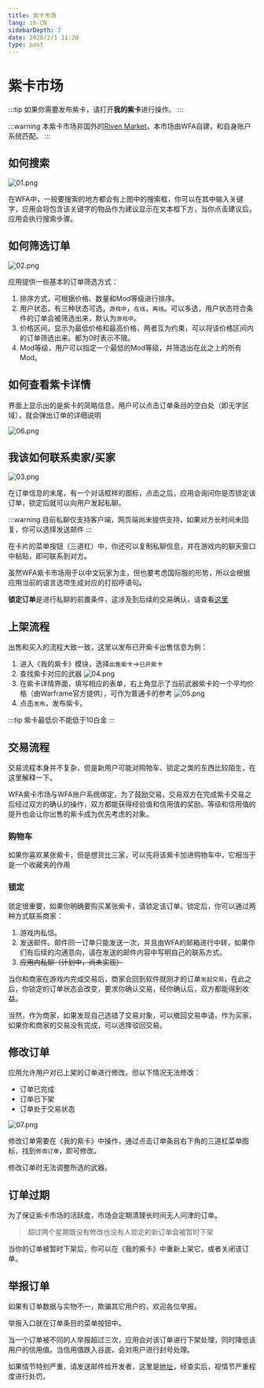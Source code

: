 ```yaml
---
title: 紫卡市场
lang: zh-CN
sidebarDepth: 2
date: 2020/2/1 11:20
type: post
---
```


# 紫卡市场

:::tip
如果你需要发布紫卡，请打开**我的紫卡**进行操作。
:::

:::warning
本紫卡市场非国外的[Riven Market](https://riven.market/)，本市场由WFA自建，和自身账户系统匹配。
:::

## 如何搜索

![01.png](https://i.loli.net/2020/02/01/yDnEvdW7wfNbLpz.png)

在WFA中，一般要搜索的地方都会有上图中的搜索框，你可以在其中输入关键字，应用会将包含该关键字的物品作为建议显示在文本框下方，当你点击建议后，应用会执行搜索步骤。

## 如何筛选订单

![02.png](https://i.loli.net/2020/02/01/w6xWQYFf9VOTUEk.png)

应用提供一些基本的订单筛选方式：

1. 排序方式，可根据价格、数量和Mod等级进行排序。
2. 用户状态，有三种状态可选，`游戏中`，`在线`，`离线`。可以多选，用户状态符合条件的订单会被筛选出来，默认为`游戏中`。
3. 价格区间，显示为最低价格和最高价格，两者互为约束，可以将该价格区间内的订单筛选出来。都为0时表示不限。
4. Mod等级，用户可以指定一个最低的Mod等级，并筛选出在此之上的所有Mod。

## 如何查看紫卡详情

界面上显示出的是紫卡的简略信息，用户可以点击订单条目的空白处（即无字区域），就会弹出订单的详细说明

![06.png](https://i.loli.net/2020/02/01/3J5gS1G6wzu74XF.png)

## 我该如何联系卖家/买家

![03.png](https://i.loli.net/2020/02/01/9gVApqUM2jZ6R7Q.png)

在订单信息的末尾，有一个对话框样的图标，点击之后，应用会询问你是否锁定该订单，锁定后就可以向用户发起私聊。

:::warning
目前私聊仅支持客户端，网页端尚未提供支持，如果对方长时间未回复，你可以选择发送邮件
:::

在卡片的菜单按钮（三道杠）中，你还可以复制私聊信息，并在游戏内的聊天窗口中粘贴，即可联系到对方。

虽然WFA紫卡市场用于以中文玩家为主，但也要考虑国际服的形势，所以会根据应用当前的语言选项生成对应的打招呼语句。

**锁定订单**是进行私聊的前置条件，这涉及到后续的交易确认，请查看[这里](#锁定)

## 上架流程

出售和买入的流程大致一致，这里以发布已开紫卡出售信息为例：

1. 进入《我的紫卡》模块，选择`出售紫卡`->`已开紫卡`
2. 查找紫卡对应的武器
    ![04.png](https://i.loli.net/2020/02/01/Rfq4kbtVLdwFz52.png)
3. 在紫卡详情界面，填写相应的表单，右上角显示了当前武器紫卡的一个平均价格（由Warframe官方提供），可作为普通卡的参考
    ![05.png](https://i.loli.net/2020/02/01/BRziqrUkNQEo5FC.png)
4. 点击`发布`，发布紫卡。

:::tip
紫卡最低价不能低于10白金
:::

## 交易流程

交易流程本身并不复杂，但是新用户可能对购物车、锁定之类的东西比较陌生，在这里解释一下。

WFA紫卡市场与WFA账户系统绑定，为了鼓励交易，交易双方在完成紫卡交易之后经过双方的确认的操作，双方都能获得经验值和信用值的奖励。等级和信用值的提升也会让你出售的紫卡成为优先考虑的对象。

### 购物车

如果你喜欢某张紫卡，但是想货比三家，可以先将该紫卡加进购物车中，它相当于是一个收藏夹的作用

### 锁定

锁定很重要，如果你明确要购买某张紫卡，请锁定该订单。锁定后，你可以通过两种方式联系商家：

1. 游戏内私信。
2. 发送邮件。邮件同一订单只能发送一次，并且由WFA的邮箱进行中转，如果你们有后续的沟通意向，请在发送的邮件内容中写明自己的联系方式。
3. ~~应用内私聊（计划中，尚未实现）~~

当你和商家在游戏内完成交易后，商家会回到软件就刚才的订单`发起交易`，在此之后，你锁定的订单状态会改变，要求你确认交易，经你确认后，双方都能得到收益。

当然，作为商家，如果发现自己选错了交易对象，可以撤回交易申请。作为买家，如果你和商家的交易没有完成，可以选择驳回交易。

## 修改订单

应用允许用户对已上架的订单进行修改。但以下情况无法修改：

- 订单已完成
- 订单已下架
- 订单处于交易状态

![07.png](https://i.loli.net/2020/02/01/MHR84A3VuSTjqOg.png)

修改订单需要在《我的紫卡》中操作，通过点击订单条目右下角的三道杠菜单图标，找到`修改订单`，即可修改。

修改订单时无法调整所选的武器。

## 订单过期

为了保证紫卡市场的活跃度，市场会定期清理长时间无人问津的订单。

> 超过两个星期既没有修改也没有人锁定的新订单会被暂时下架

当你的订单被暂时下架后，你可以在《我的紫卡》中重新上架它，或者关闭该订单。

## 举报订单

如果有订单数据与实物不一，欺骗其它用户的，欢迎各位举报。

举报入口就在订单条目的菜单按钮中。

当一个订单被不同的人举报超过三次，应用会对该订单进行下架处理，同时降低该用户的信用值。当信用值跌入谷底，会对用户进行封号处理。

如果情节特别严重，请发送邮件给开发者，这里是[地址](mailto:thansy@foxmail.com)，经查实后，视情节严重程度进行处罚。